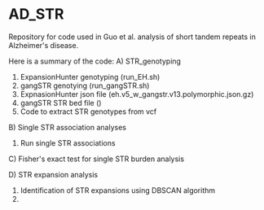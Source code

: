 # AD_STR

Repository for code used in Guo et al. analysis of short tandem repeats in Alzheimer's disease.

Here is a summary of the code:
A) STR_genotyping
 1) ExpansionHunter genotyping (run_EH.sh)
 2) gangSTR genotying (run_gangSTR.sh)
 3) ExpnasionHunter json file (eh.v5_w_gangstr.v13.polymorphic.json.gz)
 4) gangSTR STR bed file ()
 5) Code to extract STR genotypes from vcf

B) Single STR association analyses
  1) Run single STR associations

C) Fisher's exact test for single STR burden analysis

D) STR expansion analysis
  1) Identification of STR expansions using DBSCAN algorithm
  2) 
